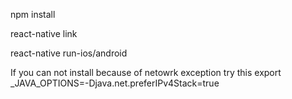 npm install

react-native link

react-native run-ios/android

If you can not install because of netowrk exception try this
export _JAVA_OPTIONS=-Djava.net.preferIPv4Stack=true